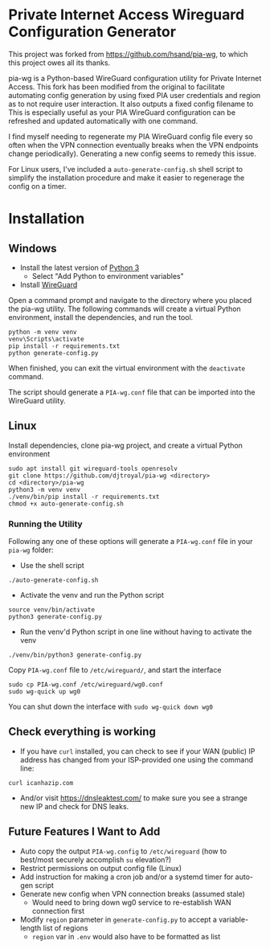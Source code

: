 # Private Internet Access Wireguard Configuration Generator
This project was forked from https://github.com/hsand/pia-wg, to which this project owes all its thanks.

pia-wg is a Python-based WireGuard configuration utility for Private Internet Access. This fork has been modified from the original to facilitate automating config generation by using fixed PIA user credentials and region as to not require user interaction. It also outputs a fixed config filename to This is especially useful as your PIA WireGuard configuration can be refreshed and updated automatically with one command. 

I find myself needing to regenerate my PIA WireGuard config file every so often when the VPN connection eventually breaks when the VPN endpoints change periodically). Generating a new config seems to remedy this issue.

For Linux users, I've included a `auto-generate-config.sh` shell script to simplify the installation procedure and make it easier to regenerage the config on a timer. 

# Installation
## Windows

- Install the latest version of [Python 3](https://www.python.org/downloads/windows/)
  - Select "Add Python to environment variables"
- Install [WireGuard](https://www.wireguard.com/install/)

Open a command prompt and navigate to the directory where you placed the pia-wg utility. The following commands will create a virtual Python environment, install the dependencies, and run the tool.

```
python -m venv venv
venv\Scripts\activate
pip install -r requirements.txt
python generate-config.py
```

When finished, you can exit the virtual environment with the `deactivate` command.

The script should generate a `PIA-wg.conf` file that can be imported into the WireGuard utility.

## Linux

Install dependencies, clone pia-wg project, and create a virtual Python environment

```
sudo apt install git wireguard-tools openresolv
git clone https://github.com/djtroyal/pia-wg <directory>
cd <directory>/pia-wg
python3 -m venv venv
./venv/bin/pip install -r requirements.txt
chmod +x auto-generate-config.sh
```

### Running the Utility

Following any one of these options will generate a `PIA-wg.conf` file in your `pia-wg` folder:

- Use the shell script
```
./auto-generate-config.sh
```

- Activate the venv and run the Python script
```
source venv/bin/activate
python3 generate-config.py
```

- Run the venv'd Python script in one line without having to activate the venv
```
./venv/bin/python3 generate-config.py
```


Copy  `PIA-wg.conf` file to `/etc/wireguard/`, and start the interface

```
sudo cp PIA-wg.conf /etc/wireguard/wg0.conf
sudo wg-quick up wg0
```

You can shut down the interface with `sudo wg-quick down wg0`

## Check everything is working

- If you have `curl` installed, you can check to see if your WAN (public) IP address has changed from your ISP-provided one using the command line:
```
curl icanhazip.com
```

- And/or visit https://dnsleaktest.com/ to make sure you see a strange new IP and check for DNS leaks.


## Future Features I Want to Add
- Auto copy the output `PIA-wg.config` to `/etc/wireguard` (how to best/most securely accomplish `su` elevation?)
- Restrict permissions on output config file (Linux)
- Add instruction for making a cron job and/or a systemd timer for auto-gen script
- Generate new config when VPN connection breaks (assumed stale) 
  - Would need to bring down wg0 service to re-establish WAN connection first
- Modify `region` parameter in `generate-config.py` to accept a variable-length list of regions
  - `region` var in `.env` would also have to be formatted as list
